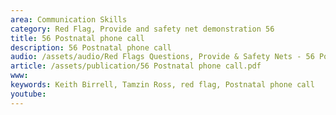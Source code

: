 ```yaml
---
area: Communication Skills
category: Red Flag, Provide and safety net demonstration 56
title: 56 Postnatal phone call
description: 56 Postnatal phone call
audio: /assets/audio/Red Flags Questions, Provide & Safety Nets - 56 Postnatal phone call - MQ.mp3
article: /assets/publication/56 Postnatal phone call.pdf
www: 
keywords: Keith Birrell, Tamzin Ross, red flag, Postnatal phone call
youtube: 
--- 
```

